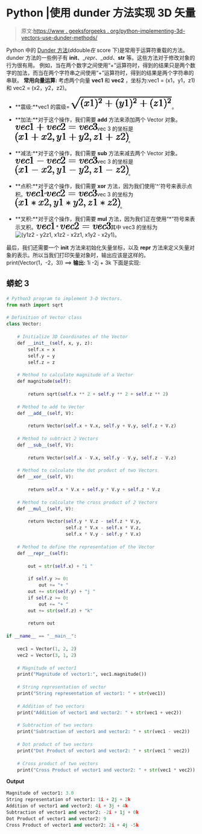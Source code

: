 # Python |使用 dunder 方法实现 3D 矢量

> 原文:[https://www . geeksforgeeks . org/python-implementing-3d-vectors-use-dunder-methods/](https://www.geeksforgeeks.org/python-implementing-3d-vectors-using-dunder-methods/)

Python 中的 [Dunder 方法](https://www.geeksforgeeks.org/dunder-magic-methods-python/)(*d*double*在* score 下)是常用于运算符重载的方法。dunder 方法的一些例子有 __init__、__repr_、__add_、__str__ 等。这些方法对于修改对象的行为很有用。
例如，当在两个数字之间使用“+”运算符时，得到的结果只是两个数字的加法，而当在两个字符串之间使用“+”运算符时，得到的结果是两个字符串的串联。
**常用向量运算:**
考虑两个向量 **vec1** 和 **vec2** ，坐标为:vec1 = (x1，y1，z1)和 vec2 = (x2，y2，z2)。

*   **震级:**vec1 的震级= ![\sqrt{(x1)^2 + (y1)^2 + (z1)^2} ](img/f0b3b7bd51351a112f33437769000cf3.png "Rendered by QuickLaTeX.com")。

*   **加法:**对于这个操作，我们需要 __add__ 方法来添加两个 Vector 对象。
    ![vec1 + vec2 = vec3 ](img/29fd301469e698d217bf0477c8257c51.png "Rendered by QuickLaTeX.com")vec 3 的坐标是![(x1+x2, y1+y2, z1+z2) ](img/b5086a458ca57e9e667d9e853fd4135f.png "Rendered by QuickLaTeX.com")。

*   **减法:**对于这个操作，我们需要 __sub__ 方法来减去两个 Vector 对象。
    ![vec1 - vec2 = vec3 ](img/c9631580f779cc377c8f272709e41cce.png "Rendered by QuickLaTeX.com")vec 3 的坐标是![(x1-x2, y1-y2, z1-z2) ](img/c1fd36e827680ea701532f6326b837d2.png "Rendered by QuickLaTeX.com")。

*   **点积:**对于这个操作，我们需要 __xor__ 方法，因为我们使用'^'符号来表示点积。![vec1 ](img/cfb224b4d4cf868dca8dd54cb70c650b.png "Rendered by QuickLaTeX.com")^![vec2 = vec3 ](img/7b9dcf55a9da87fadb9975171a586a16.png "Rendered by QuickLaTeX.com")vec 3 的坐标为![(x1*x2, y1*y2, z1*z2) ](img/62d3caeda044d75a6227497129460bf9.png "Rendered by QuickLaTeX.com")。

*   **叉积:**对于这个操作，我们需要 __mul__ 方法，因为我们正在使用“*”符号来表示叉积。![vec1 ](img/cfb224b4d4cf868dca8dd54cb70c650b.png "Rendered by QuickLaTeX.com") * ![vec2 = vec3 ](img/7b9dcf55a9da87fadb9975171a586a16.png "Rendered by QuickLaTeX.com")其中 vec3 的坐标为![(y1*z2 - y2*z1, x1*z2 - x2*z1, x1*y2 - x2*y1) ](img/e0b47fe22eff03c38e2058950fa0b4e2.png "Rendered by QuickLaTeX.com")。

最后，我们还需要一个 __init__ 方法来初始化矢量坐标，以及 __repr__ 方法来定义矢量对象的表示。所以当我们打印矢量对象时，输出应该是这样的。print(Vector(1，-2，3)) ==> **输出:** 1i -2j + 3k
下面是实现:

## 蟒蛇 3

```py
# Python3 program to implement 3-D Vectors.
from math import sqrt

# Definition of Vector class
class Vector:

    # Initialize 3D Coordinates of the Vector
    def __init__(self, x, y, z):
        self.x = x
        self.y = y
        self.z = z

    # Method to calculate magnitude of a Vector
    def magnitude(self):

        return sqrt(self.x ** 2 + self.y ** 2 + self.z ** 2)

    # Method to add to Vector
    def __add__(self, V):

        return Vector(self.x + V.x, self.y + V.y, self.z + V.z)

    # Method to subtract 2 Vectors
    def __sub__(self, V):

        return Vector(self.x - V.x, self.y - V.y, self.z - V.z)

    # Method to calculate the dot product of two Vectors
    def __xor__(self, V):

        return self.x * V.x + self.y * V.y + self.z * V.z

    # Method to calculate the cross product of 2 Vectors
    def __mul__(self, V):

        return Vector(self.y * V.z - self.z * V.y,
                      self.z * V.x - self.x * V.z,
                      self.x * V.y - self.y * V.x)

    # Method to define the representation of the Vector
    def __repr__(self):

        out = str(self.x) + "i "

        if self.y >= 0:
            out += "+ "
        out += str(self.y) + "j "
        if self.z >= 0:
            out += "+ "
        out += str(self.z) + "k"

        return out

if __name__ == "__main__":

    vec1 = Vector(1, 2, 2)
    vec2 = Vector(3, 1, 2)

    # Magnitude of vector1
    print("Magnitude of vector1:", vec1.magnitude())

    # String representation of vector
    print("String representation of vector1: " + str(vec1))

    # Addition of two vectors
    print("Addition of vector1 and vector2: " + str(vec1 + vec2))

    # Subtraction of two vectors
    print("Subtraction of vector1 and vector2: " + str(vec1 - vec2))

    # Dot product of two vectors
    print("Dot Product of vector1 and vector2: " + str(vec1 ^ vec2))

    # Cross product of two vectors
    print("Cross Product of vector1 and vector2: " + str(vec1 * vec2))
```

**Output**

```py
Magnitude of vector1: 3.0
String representation of vector1: 1i + 2j + 2k
Addition of vector1 and vector2: 4i + 3j + 4k
Subtraction of vector1 and vector2: -2i + 1j + 0k
Dot Product of vector1 and vector2: 9
Cross Product of vector1 and vector2: 2i + 4j -5k

```
